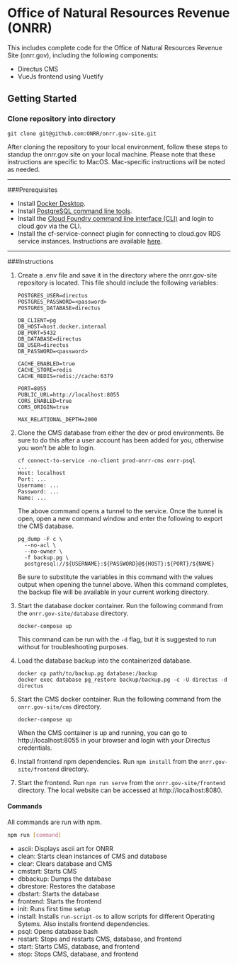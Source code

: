 # Office of Natural Resources Revenue (ONRR)

This includes complete code for the Office of Natural Resources Revenue Site (onrr.gov), including the following components:
- Directus CMS 
- VueJs frontend using Vuetify

## Getting Started

### Clone repository into directory
`git clone git@github.com:ONRR/onrr.gov-site.git`

After cloning the repository to your local environment, follow these steps to standup the onrr.gov site on your local machine. Please note that these instructions are specific to MacOS. Mac-specific instructions will be noted as needed.
***

###Prerequisites
- Install [Docker Desktop](https://www.docker.com/products/docker-desktop/). 
- Install [PostgreSQL command line tools](https://www.postgresql.org/download/).
- Install the [Cloud Foundry command line interface (CLI)](https://cloud.gov/docs/getting-started/setup/) and login to cloud.gov via the CLI.
- Install the cf-service-connect plugin for connecting to cloud.gov RDS service instances. Instructions are available [here](https://github.com/cloud-gov/cf-service-connect#usage). 

---
###Instructions
1. Create a .env file and save it in the directory where the onrr.gov-site repository is located. This file should include the following variables:
    ```
    POSTGRES_USER=directus
    POSTGRES_PASSWORD=<password>
    POSTGRES_DATABASE=directus

    DB_CLIENT=pg
    DB_HOST=host.docker.internal
    DB_PORT=5432
    DB_DATABASE=directus
    DB_USER=directus
    DB_PASSWORD=<password>

    CACHE_ENABLED=true
    CACHE_STORE=redis
    CACHE_REDIS=redis://cache:6379

    PORT=8055
    PUBLIC_URL=http://localhost:8055
    CORS_ENABLED=true
    CORS_ORIGIN=true

    MAX_RELATIONAL_DEPTH=2000
    ```

2. Clone the CMS database from either the dev or prod environments. Be sure to do this after a user account has been added for you, otherwise you won't be able to login.
    ```
    cf connect-to-service -no-client prod-onrr-cms onrr-psql
    ...
    Host: localhost
    Port: ...
    Username: ...
    Password: ...
    Name: ...
    ```
    The above command opens a tunnel to the service. Once the tunnel is open, open a new command window and enter the following to export the CMS database.
    ```
    pg_dump -F c \
      --no-acl \
      --no-owner \
      -f backup.pg \
      postgresql://${USERNAME}:${PASSWORD}@${HOST}:${PORT}/${NAME}
    ```
    Be sure to substitute the variables in this command with the values output when opening the tunnel above. When this command completes, the backup file will be available in your current working directory.

3. Start the database docker container. Run the following command from the `onrr.gov-site/database` directory.
    ```
    docker-compose up
    ```
    This command can  be run with the `-d` flag, but it is suggested to run without for troubleshooting purposes.
4. Load the database backup into the containerized database.
    ```
    docker cp path/to/backup.pg database:/backup
    docker exec database pg_restore backup/backup.pg -c -U directus -d directus
    ```
5. Start the CMS docker container. Run the following command from the `onrr.gov-site/cms` directory.
    ```
    docker-compose up
    ```
    When the CMS container is up and running, you can go to http://localhost:8055 in your browser and login with your Directus credentials.
6. Install frontend npm dependencies. Run `npm install` from the `onrr.gov-site/frontend` directory.
7. Start the frontend. Run `npm run serve` from the `onrr.gov-site/frontend` directory. The local website can be accessed at http://localhost:8080.


#### Commands
All commands are run with npm.
```bash 
npm run [command]
```
- ascii: Displays ascii art for ONRR
- clean: Starts clean instances of CMS and database
- clear: Clears database and CMS
- cmstart: Starts CMS
- dbbackup: Dumps the database
- dbrestore: Restores the database
- dbstart: Starts the database
- frontend: Starts the frontend
- init: Runs first time setup
- install: Installs ```run-script-os``` to allow scripts for different Operating Sytems. Also installs frontend dependencies.
- psql: Opens database bash
- restart: Stops and restarts CMS, database, and frontend
- start: Starts CMS, database, and frontend
- stop: Stops CMS, database, and frontend
